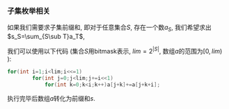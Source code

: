 ### 子集枚举相关

如果我们需要求子集前缀和, 即对于任意集合$S$, 存在一个数$a_S$, 我们希望求出$s_S=\sum_{S\sub T}a_T$,

我们可以使用以下代码 (集合$S$用bitmask表示, $lim=2^{|S|}$, 数组$a$的范围为$[0,lim)​$ ):

```cpp
for(int i=1;i<lim;i<<=1)
		for(int j=0;j<lim;j+=i<<1)
			for(int k=0;k<i;k++)a[j+k]+=a[j+k+i];
```

执行完毕后数组$a$转化为前缀和$s$.